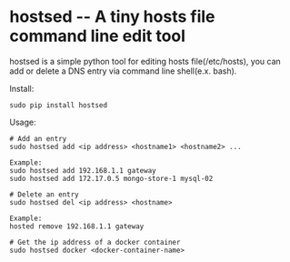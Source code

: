 # hostsed -- A tiny hosts file command line edit tool

hostsed is a simple python tool for editing hosts file(/etc/hosts), you can add or delete a DNS entry via command line shell(e.x. bash).

Install:

```
sudo pip install hostsed
```

Usage:

```
# Add an entry
sudo hostsed add <ip address> <hostname1> <hostname2> ...

Example:
sudo hostsed add 192.168.1.1 gateway
sudo hostsed add 172.17.0.5 mongo-store-1 mysql-02

# Delete an entry
sudo hostsed del <ip address> <hostname>

Example:
hosted remove 192.168.1.1 gateway

# Get the ip address of a docker container
sudo hostsed docker <docker-container-name>
```

